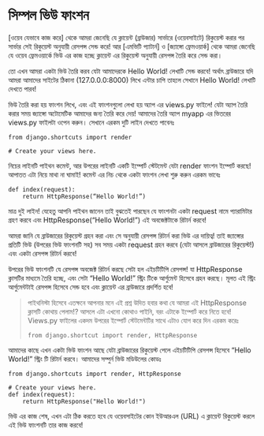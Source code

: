 # সিম্পল ভিউ ফাংশন

\[ওয়েব যেভাবে কাজ করে\] থেকে আমরা জেনেছি যে ক্লায়েন্ট \(ব্রাউজার\) সার্ভারে \(ওয়েবসাইটে\) রিকুয়েস্ট করার পর সার্ভার সেই রিকুয়েস্ট অনুযায়ী রেসপন্স সেন্ড করে! আর \[এমভিটি প্যাটার্ন\] ও \[জ্যাঙ্গো ফ্রেমওয়ার্ক\] থেকে আমরা জেনেছি যে ওয়েব ফ্রেমওয়ার্কে ভিউ এর কাজ হচ্ছে ক্লায়েন্ট এর রিকুয়েস্ট অনুযায়ী রেসপন্স তৈরি করে সেন্ড করা।

তো এখন আমরা একটা ভিউ তৈরি করব যেটা আমাদেরকে Hello World! লেখাটি সেন্ড করবে! অর্থাৎ ব্রাউজারে যদি আমরা আমাদের সাইটের ঠিকানা \(127.0.0.0:8000\) লিখে এন্টার চাপি তাহলে সেখানে Hello World! লেখাটি দেখতে পারব!

ভিউ তৈরি করা হয় ফাংশন লিখে, এবং এই ফাংশনগুলো লেখা হয় অ্যাপ এর views.py ফাইলে! যেটা অ্যাপ তৈরি করার সময় জ্যাঙ্গো অটোমেটিক আমাদের জন্য তৈরি করে দেয়! আমাদের তৈরি অ্যাপ myapp এর ভিতরের views.py ফাইলটা ওপেন করুন। সেখানে এরকম দুটি লাইন দেখতে পাবেনঃ

```text
from django.shortcuts import render

# Create your views here.
```

নিচের লাইনটি পাইথন কমেন্ট, আর উপরের লাইনটি একটি ইম্পোর্ট স্টেটমেন্ট যেটা render ফাংশন ইম্পোর্ট করছে! আপাতত এটা নিয়ে মাথা না ঘামাই! কমেন্ট এর নিচ থেকে একটা ফাংশন লেখা শুরু করুন এরকম ভাবেঃ

```text
def index(request):
    return HttpResponse(“Hello World!”)
```

মাত্র দুই লাইন! যেহেতু আপনি পাইথন জানেন তাই বুঝতেই পারছেন যে ফাংশনটা একটা request নামে প্যারামিটার গ্রহণ করবে এবং HttpResponse\(“Hello World!”\) এই অবজেক্টটাকে রিটার্ন করবে!

আমরা জানি যে ব্রাউজারের রিকুয়েস্ট গ্রহন করা এবং সে অনুযায়ী রেসপন্স রিটার্ন করা ভিউ এর দায়িত্ব! তাই জ্যাঙ্গোর প্রতিটি ভিউ \(উপরের ভিউ ফাংশনটি সহ\) সব সময় একটা request গ্রহন করবে \(যেটা আসলে ব্রাউজারের রিকুয়েস্ট!\) এবং একটা রেসপন্স রিটার্ন করবে!

উপরের ভিউ ফাংশনটি যে রেসপন্স অবজেক্ট রিটার্ন করছে সেটা হল এইচটিটিপি রেসপন্স! যা HttpResponse ক্লাসটির মাধ্যমে তৈরি হচ্ছে, এবং সেটা “Hello World!” স্ট্রিং টিকে আর্গুমেন্ট হিসেবে গ্রহন করছে। মূলত এই স্ট্রিং আর্গুমেন্টটাই রেসপন্স হিসেবে সেন্ড হবে এবং ক্লায়েন্ট এর ব্রাউজারে প্রদর্শিত হবে!

> পাইথনিস্টা হিসেবে এতক্ষনে আপনার মনে এই প্রশ্ন উদিত হবার কথা যে আমরা এই HttpResponse ক্লাসটি কোথায় পেলাম!? আসলে এটা এখনো কোথাও পাইনি, বরং এটাকে ইম্পোর্ট করে নিতে হবে! Views.py ফাইলের একদম উপরের ইম্পোর্ট স্টেটমেন্টটির সাথে এটাও যোগ করে দিন এরকম করেঃ
>
> ```text
> from django.shortcut import render, HttpResponse
> ```

আমাদের কাছে এখন একটা ভিউ ফাংশন আছে যেটা ব্রাউজারের রিকুয়েস্ট পেলে এইচটিটিপি রেসপন্স হিসেবে “Hello World!” স্ট্রিং টি রিটার্ন করবে। আমাদের সম্পুর্ন ভিউ মডিউলের কোডঃ

```text
from django.shortcuts import render, HttpResponse

# Create your views here.
def index(request):
    return HttpResponse("Hello World!")
```

ভিউ এর কাজ শেষ, এখন এটা ঠিক করতে হবে যে ওয়েবসাইটের কোন ইউআরএল \(URL\) এ ক্লায়েন্ট রিকুয়েস্ট করলে এই ভিউ ফাংশনটি তার কাজ করবে!

